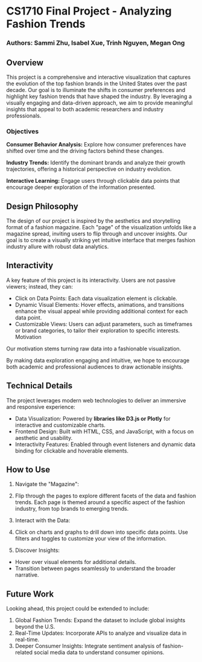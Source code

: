 # CS1710 Final Project - Analyzing Fashion Trends
### Authors: Sammi Zhu, Isabel Xue, Trinh Nguyen, Megan Ong
## Overview

This project is a comprehensive and interactive visualization that captures the evolution of the top fashion brands in the United States over the past decade. Our goal is to illuminate the shifts in consumer preferences and highlight key fashion trends that have shaped the industry. By leveraging a visually engaging and data-driven approach, we aim to provide meaningful insights that appeal to both academic researchers and industry professionals.

### Objectives

**Consumer Behavior Analysis:** Explore how consumer preferences have shifted over time and the driving factors behind these changes.

**Industry Trends:** Identify the dominant brands and analyze their growth trajectories, offering a historical perspective on industry evolution.

**Interactive Learning:** Engage users through clickable data points that encourage deeper exploration of the information presented.

## Design Philosophy
The design of our project is inspired by the aesthetics and storytelling format of a fashion magazine. Each "page" of the visualization unfolds like a magazine spread, inviting users to flip through and uncover insights. Our goal is to create a visually striking yet intuitive interface that merges fashion industry allure with robust data analytics.

## Interactivity

A key feature of this project is its interactivity. Users are not passive viewers; instead, they can:

- Click on Data Points: Each data visualization element is clickable.
- Dynamic Visual Elements: Hover effects, animations, and transitions enhance the visual appeal while providing additional context for each data point.
- Customizable Views: Users can adjust parameters, such as timeframes or brand categories, to tailor their exploration to specific interests.
Motivation

Our motivation stems turning raw data into a fashionable visualization. 

By making data exploration engaging and intuitive, we hope to encourage both academic and professional audiences to draw actionable insights. 

## Technical Details

The project leverages modern web technologies to deliver an immersive and responsive experience:

- Data Visualization: Powered by **libraries like D3.js or Plotly** for interactive and customizable charts.
- Frontend Design: Built with HTML, CSS, and JavaScript, with a focus on aesthetic and usability.
- Interactivity Features: Enabled through event listeners and dynamic data binding for clickable and hoverable elements.

## How to Use

1. Navigate the "Magazine":

2. Flip through the pages to explore different facets of the data and fashion trends. Each page is themed around a specific aspect of the fashion industry, from top brands to emerging trends.

3. Interact with the Data:

4. Click on charts and graphs to drill down into specific data points. Use filters and toggles to customize your view of the information.

5. Discover Insights:
- Hover over visual elements for additional details.
- Transition between pages seamlessly to understand the broader narrative.

## Future Work
Looking ahead, this project could be extended to include:

1. Global Fashion Trends: Expand the dataset to include global insights beyond the U.S.
2. Real-Time Updates: Incorporate APIs to analyze and visualize data in real-time.
3. Deeper Consumer Insights: Integrate sentiment analysis of fashion-related social media data to understand consumer opinions.
